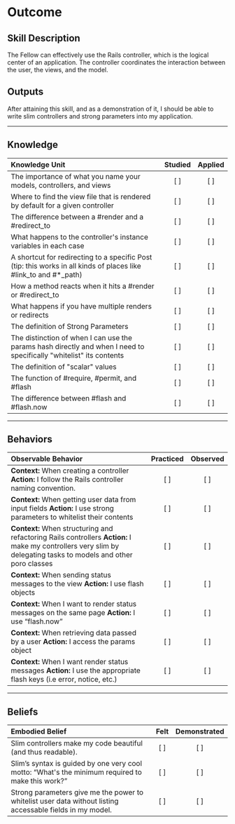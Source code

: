 # Outcome

Skill Description
----------
The Fellow can effectively use the Rails controller, which is the logical center of an application. The controller coordinates the interaction between the user, the views, and the model.


Outputs
----------
After attaining this skill, and as a demonstration of it, I should be able to write slim controllers and strong parameters into my application. 


----------


## **Knowledge**


| Knowledge Unit   |      Studied      | Applied |
|:-------------|:------------------:|:--------:|
| The importance of what you name your models, controllers, and views | [ ] | [ ]  |
| Where to find the view file that is rendered by default for a given controller | [ ] | [ ]  |
| The difference between a #render and a #redirect_to | [ ] | [ ]  |
| What happens to the controller's instance variables in each case | [ ] | [ ]  |
| A shortcut for redirecting to a specific Post (tip: this works in all kinds of places like #link_to and #*_path) | [ ] | [ ]  |
| How a method reacts when it hits a #render or #redirect_to | [ ] | [ ]  |
| What happens if you have multiple renders or redirects | [ ] | [ ]  |
| The definition of Strong Parameters | [ ] | [ ]  |
| The distinction of when I can use the params hash directly and when I need to specifically "whitelist" its contents | [ ] | [ ]  |
| The definition of "scalar" values | [ ] | [ ]  |
| The function of #require, #permit, and #flash | [ ] | [ ]  |
| The difference between #flash and #flash.now | [ ] | [ ]  |



----------


## **Behaviors**


| Observable Behavior   |      Practiced      | Observed |
|:-------------|:------------------:|:--------:|
| **Context:** When creating a controller **Action:** I follow the Rails controller naming convention. | [ ] | [ ]  |
| **Context:** When getting user data from input fields **Action:** I use strong parameters to whitelist their contents | [ ] | [ ]  |
| **Context:** When structuring and refactoring Rails controllers **Action:**  I make my controllers very slim by delegating tasks to models and other poro classes | [ ] | [ ]  |
| **Context:** When sending status messages to the view **Action:** I use flash objects | [ ] | [ ]  |
| **Context:** When I want to render status messages on the same page **Action:** I use “flash.now” | [ ] | [ ]  |
| **Context:** When retrieving data passed by a user  **Action:** I access the params object | [ ] | [ ]  |
| **Context:** When I want render status messages **Action:** I use the appropriate flash keys (i.e error, notice, etc.) | [ ] | [ ]  |


----------


## **Beliefs**



| Embodied Belief   |      Felt      | Demonstrated |
|:-------------|:------------------:|:--------:|
| Slim controllers make my code beautiful (and thus readable). | [ ] | [ ]  |
| Slim’s syntax is guided by one very cool motto: “What's the minimum required to make this work?” | [ ] | [ ]  |
| Strong parameters give me the power to whitelist user data without listing accessable fields in my model. | [ ] | [ ]  |

